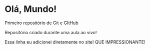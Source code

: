 # Olá, Mundo!
 Primeiro repositório de Git e GItHub

 Repositório criado durante uma aula ao vivo!

Essa linha eu adicionei diretamente no site! QUE IMPRESSIONANTE!
